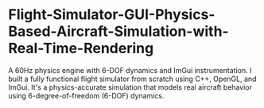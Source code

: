 # Flight-Simulator-GUI-Physics-Based-Aircraft-Simulation-with-Real-Time-Rendering
A 60Hz physics engine with 6-DOF dynamics and ImGui instrumentation. I built a fully functional flight simulator from scratch using C++, OpenGL, and ImGui. It's a physics-accurate simulation that models real aircraft behavior using 6-degree-of-freedom (6-DOF) dynamics.
